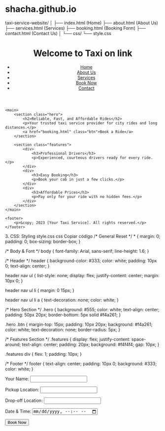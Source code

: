 # shacha.github.io
 
taxi-service-website/
│
├── index.html         (Home)
├── about.html        (About Us)
├── services.html     (Services)
├── booking.html      (Booking Form)
├── contact.html      (Contact Us)
│
└── css/
    └── style.css
<!DOCTYPE html>
<html lang="en">
<head>
    <meta charset="UTF-8">
    <meta name="viewport" content="width=device-width, initial-scale=1.0">
    <title>Welcome to [Your Taxi Service]</title>
    <link rel="stylesheet" href="css/style.css">
</head>
<body>
    <header>
        <h1>Welcome to Taxi on link </h1>
        <nav>
            <ul>
                <li><a href="index.html">Home</a></li>
                <li><a href="about.html">About Us</a></li>
                <li><a href="services.html">Services</a></li>
                <li><a href="booking.html">Book Now</a></li>
                <li><a href="contact.html">Contact</a></li>
            </ul>
        </nav>
    </header>
    
    <main>
        <section class="hero">
            <h2>Reliable, Fast, and Affordable Rides</h2>
            <p>Your trusted taxi service provider for city rides and long distances.</p>
            <a href="booking.html" class="btn">Book a Ride</a>
        </section>
        
        <section class="features">
            <div>
                <h3>Professional Drivers</h3>
                <p>Experienced, courteous drivers ready for every ride.</p>
            </div>
            <div>
                <h3>Easy Booking</h3>
                <p>Book your cab in just a few clicks.</p>
            </div>
            <div>
                <h3>Affordable Prices</h3>
                <p>Pay only for your ride with no hidden fees.</p>
            </div>
        </section>
    </main>
    
    <footer>
        <p>&copy; 2023 [Your Taxi Service]. All rights reserved.</p>
    </footer>
</body>
</html>
3. CSS: Styling
style.css
css
Copiar código
/* General Reset */
* {
    margin: 0;
    padding: 0;
    box-sizing: border-box;
}

/* Body & Font */
body {
    font-family: Arial, sans-serif;
    line-height: 1.6;
}

/* Header */
header {
    background-color: #333;
    color: white;
    padding: 10px 0;
    text-align: center;
}

header nav ul {
    list-style: none;
    display: flex;
    justify-content: center;
    margin: 10px 0;
}

header nav ul li {
    margin: 0 15px;
}

header nav ul li a {
    text-decoration: none;
    color: white;
}

/* Hero Section */
.hero {
    background: #555;
    color: white;
    text-align: center;
    padding: 50px 20px;
    border-bottom: 5px solid #f4a261;
}

.hero .btn {
    margin-top: 15px;
    padding: 10px 20px;
    background: #f4a261;
    color: white;
    text-decoration: none;
    border-radius: 5px;
}

/* Features Section */
.features {
    display: flex;
    justify-content: space-around;
    text-align: center;
    padding: 20px;
    background: #f4f4f4;
    gap: 10px;
}

.features div {
    flex: 1;
    padding: 10px;
}

/* Footer */
footer {
    text-align: center;
    padding: 10px 0;
    background: #333;
    color: white;
}

<form action="#" method="POST">
  <label for="name">Your Name:</label>
  <input type="text" id="name" name="name" required>
  
  <label for="pickup">Pickup Location:</label>
  <input type="text" id="pickup" name="pickup" required>
  
  <label for="dropoff">Drop-off Location:</label>
  <input type="text" id="dropoff" name="dropoff" required>
  
  <label for="date">Date & Time:</label>
  <input type="datetime-local" id="date" name="date" required>
  
  <button type="submit">Book Now</button>
</form>
